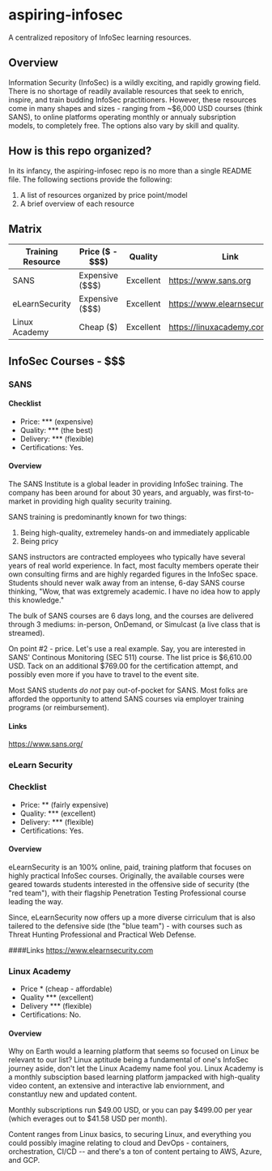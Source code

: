 # aspiring-infosec
A centralized repository of InfoSec learning resources.

## Overview
Information Security (InfoSec) is a wildly exciting, and rapidly growing field.  There is no shortage of readily available resources that seek to enrich, inspire, and train budding InfoSec practitioners.  However, these resources come in many shapes and sizes - ranging from ~$6,000 USD courses (think SANS), to online platforms operating monthly or annualy subsription models, to completely free.  The options also vary by skill and quality.

## How is this repo organized?

In its infancy, the aspiring-infosec repo is no more than a single README file.  The following sections provide the following:

1.  A list of resources organized by price point/model
2.  A brief overview of each resource

## Matrix

| Training Resource  | Price ($ - $$$) | Quality | Link
| ------------------ | --------------- | ------- | ----- 
| SANS               | Expensive ($$$) | Excellent | https://www.sans.org
| eLearnSecurity     | Expensive ($$$) | Excellent | https://www.elearnsecurity.com
| Linux Academy      | Cheap ($)       | Excellent | https://linuxacademy.com

## InfoSec Courses - $$$

### SANS

#### Checklist

- Price: *** (expensive)
- Quality: *** (the best)
- Delivery: *** (flexible)
- Certifications: Yes.

#### Overview
The SANS Institute is a global leader in providing InfoSec training.  The company has been around for about 30 years, and arguably, was first-to-market in providing high quality security training.

SANS training is predominantly known for two things:

1.  Being high-quality, extremeley hands-on and immediately applicable
2.  Being pricy

SANS instructors are contracted employees who typically have several years of real world experience. In fact, most faculty members operate their own consulting firms and are highly regarded figures in the InfoSec space. Students should never walk away from an intense, 6-day SANS course thinking, "Wow, that was extgremely academic. I have no idea how to apply this knowledge."

The bulk of SANS courses are 6 days long, and the courses are delivered through 3 mediums:  in-person, OnDemand, or Simulcast (a live class that is streamed).

On point #2 - price.  Let's use a real example.  Say, you are interested in SANS' Continous Monitoring (SEC 511) course.  The list price is $6,610.00 USD.  Tack on an additional $769.00 for the certification attempt, and possibly even more if you have to travel to the event site.

Most SANS students *do not* pay out-of-pocket for SANS.  Most folks are afforded the opportunity to attend SANS courses via employer training programs (or reimbursement).

#### Links
https://www.sans.org/

### eLearn Security

### Checklist

- Price: ** (fairly expensive)
- Quality: *** (excellent)
- Delivery: *** (flexible)
- Certifications: Yes.

#### Overview
eLearnSecurity is an 100% online, paid, training platform that focuses on highly practical InfoSec courses.  Originally, the available courses were geared towards students interested in the offensive side of security (the "red team"), with their flagship Penetration Testing Professional course leading the way.

Since, eLearnSecurity now offers up a more diverse cirriculum that is also tailered to the defensive side (the "blue team") - with courses such as Threat Hunting Professional and Practical Web Defense.

####Links
https://www.elearnsecurity.com

### Linux Academy

- Price * (cheap - affordable)
- Quality *** (excellent)
- Delivery *** (flexible)
- Certifications: No.

#### Overview

Why on Earth would a learning platform that seems so focused on Linux be relevant to our list?  Linux aptitude being a fundamental of one's InfoSec journey aside, don't let the Linux Academy name fool you.  Linux Academy is a monthly subsciption based learning platform jampacked with high-quality video content, an extensive and interactive lab enviornment, and constantluy new and updated content.

Monthly subscriptions run $49.00 USD, or you can pay $499.00 per year (which everages out to $41.58 USD per month).

Content ranges from Linux basics, to securing Linux, and everything you could possibly imagine relating to cloud and DevOps - containers, orchestration, CI/CD -- and there's a ton of content pertaing to AWS, Azure, and GCP.
